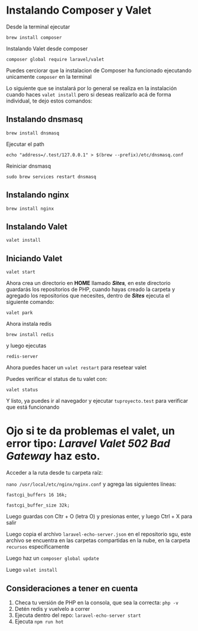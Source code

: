 # **Instalando Composer y Valet**

Desde la terminal ejecutar

`brew install composer`

Instalando Valet desde composer

`composer global require laravel/valet`

Puedes cerciorar que la instalacion de Composer ha funcionado ejecutando unicamente `composer` en la terminal

Lo siguiente que se instalará por lo general se realiza en la instalación cuando haces `valet install` pero si deseas realizarlo acá de forma individual, te dejo estos comandos:

## Instalando dnsmasq

`brew install dnsmasq`

Ejecutar el path

`echo "address=/.test/127.0.0.1" > $(brew --prefix)/etc/dnsmasq.conf`

Reiniciar dnsmasq

`sudo brew services restart dnsmasq`

## Instalando nginx

`brew install nginx`

## Instalando Valet

`valet install`

## Iniciando Valet

`valet start`

Ahora crea un directorio en **HOME** llamado ***Sites**,* en este directorio guardarás los repositorios de PHP, cuando hayas creado la carpeta y agregado los repositorios que necesites, dentro de ***Sites*** ejecuta el siguiente comando:

`valet park`

Ahora instala redis

`brew install redis`

y luego ejecutas

`redis-server`

Ahora puedes hacer un `valet restart` para resetear valet

Puedes verificar el status de tu valet con:

`valet status`

Y listo, ya puedes ir al navegador y ejecutar `tuproyecto.test` para verificar que está funcionando

# Ojo si te da problemas el valet, un error tipo: ***Laravel Valet 502 Bad Gateway*** haz esto.

Acceder a la ruta desde tu carpeta raíz:

`nano /usr/local/etc/nginx/nginx.conf` y agrega las siguientes líneas:

`
fastcgi_buffers 16 16k;
`


`
fastcgi_buffer_size 32k;
`

Luego guardas con Cltr + O (letra O) y presionas enter, y luego Ctrl + X para salir 

Luego copia el archivo `laravel-echo-server.json` en el repositorio sgu, este archivo se encuentra en las carpetas compartidas en la nube, en la carpeta `recursos` específicamente

Luego haz un `composer global update`

Luego `valet install`

## Consideraciones a tener en cuenta

1. Checa tu versión de PHP en la consola, que sea la correcta: `php -v`
2. Detén redis y vuelvelo a correr
3. Ejecuta dentro del repo: `laravel-echo-server start`
4. Ejecuta `npm run hot`
